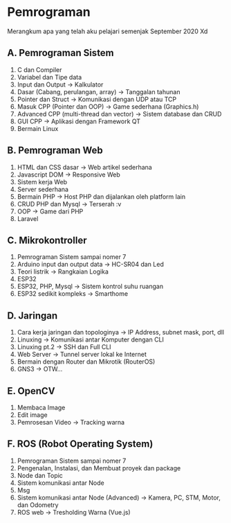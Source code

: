 # Pemrograman

Merangkum apa yang telah aku pelajari semenjak September 2020 Xd

## A. Pemrograman Sistem

1. C dan Compiler
2. Variabel dan Tipe data
3. Input dan Output -> Kalkulator
4. Dasar (Cabang, perulangan, array) -> Tanggalan tahunan
5. Pointer dan Struct -> Komunikasi dengan UDP atau TCP
6. Masuk CPP (Pointer dan OOP) -> Game sederhana (Graphics.h)
7. Advanced CPP (multi-thread dan vector) -> Sistem database dan CRUD
8. GUI CPP -> Aplikasi dengan Framework QT
9. Bermain Linux

## B. Pemrograman Web

1. HTML dan CSS dasar -> Web artikel sederhana
2. Javascript DOM -> Responsive Web
3. Sistem kerja Web
4. Server sederhana
5. Bermain PHP -> Host PHP dan dijalankan oleh platform lain
6. CRUD PHP dan Mysql -> Terserah :v
7. OOP -> Game dari PHP
8. Laravel

## C. Mikrokontroller

1. Pemrograman Sistem sampai nomer 7
2. Arduino input dan output data -> HC-SR04 dan Led
3. Teori listrik -> Rangkaian Logika
4. ESP32
5. ESP32, PHP, Mysql -> Sistem kontrol suhu ruangan
6. ESP32 sedikit kompleks -> Smarthome

## D. Jaringan

1. Cara kerja jaringan dan topologinya -> IP Address, subnet mask, port, dll
2. Linuxing -> Komunikasi antar Komputer dengan CLI
3. Linuxing pt.2 -> SSH dan Full CLI
4. Web Server -> Tunnel server lokal ke Internet
5. Bermain dengan Router dan Mikrotik (RouterOS)
6. GNS3 -> OTW...

## E. OpenCV

1. Membaca Image
2. Edit image
3. Pemrosesan Video -> Tracking warna

## F. ROS (Robot Operating System)

1. Pemrograman Sistem sampai nomer 7
2. Pengenalan, Instalasi, dan Membuat proyek dan package
3. Node dan Topic
4. Sistem komunikasi antar Node
5. Msg
6. Sistem komunikasi antar Node (Advanced) -> Kamera, PC, STM, Motor, dan Odometry
7. ROS web -> Tresholding Warna (Vue.js)


<!---
azzamwildan462/azzamwildan462 is a ✨ special ✨ repository because its `README.md` (this file) appears on your GitHub profile.
You can click the Preview link to take a look at your changes.
--->
